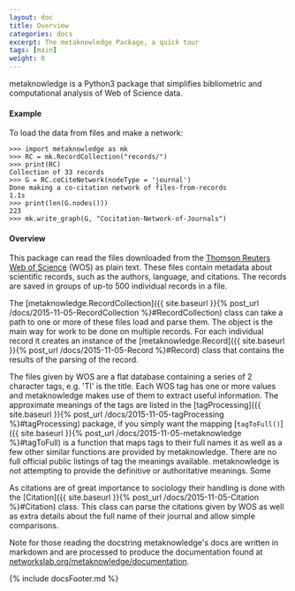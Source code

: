 ```yaml
---
layout: doc
title: Overview
categories: docs
excerpt: The metaknowledge Package, a quick tour
tags: [main]
weight: 0
---
```

<a name="Overview"></a>
metaknowledge is a Python3 package that simplifies bibliometric and computational analysis of Web of Science data.

#### Example

To load the data from files and make a network:

    >>> import metaknowledge as mk
    >>> RC = mk.RecordCollection("records/")
    >>> print(RC)
    Collection of 33 records
    >>> G = RC.coCiteNetwork(nodeType = 'journal')
    Done making a co-citation network of files-from-records                 1.1s
    >>> print(len(G.nodes()))
    223
    >>> mk.write_graph(G, "Cocitation-Network-of-Journals")

#### Overview

This package can read the files downloaded from the [Thomson Reuters Web of Science](https://webofknowledge.com) (WOS) as plain text. These files contain metadata about scientific records, such as the authors, language, and citations. The records are saved in groups of up-to 500 individual records in a file.

The [metaknowledge.RecordCollection]({{ site.baseurl }}{% post_url /docs/2015-11-05-RecordCollection %}#RecordCollection) class can take a path to one or more of these files load and parse them. The object is the main way for work to be done on multiple records. For each individual record it creates an instance of the [metaknowledge.Record]({{ site.baseurl }}{% post_url /docs/2015-11-05-Record %}#Record) class that contains the results of the parsing of the record.

The files given by WOS are a flat database containing a series of 2 character tags, e.g. 'TI' is the title. Each WOS tag has one or more values and metaknowledge makes use of them to extract useful information. The approximate meanings of the tags are listed in the [tagProcessing]({{ site.baseurl }}{% post_url /docs/2015-11-05-tagProcessing %}#tagProcessing) package, if you simply want the mapping [`tagToFull()`]({{ site.baseurl }}{% post_url /docs/2015-11-05-metaknowledge %}#tagToFull) is a function that maps tags to their full names it as well as a few other similar functions are provided by metaknowledge. There are no full official public listings of tag the meanings available. metaknowledge is not attempting to provide the definitive or authoritative meanings. Some

As citations are of great importance to sociology their handling is done with the [Citation]({{ site.baseurl }}{% post_url /docs/2015-11-05-Citation %}#Citation) class. This class can parse the citations given by WOS as well as extra details about the full name of their journal and allow simple comparisons.

Note for those reading the docstring metaknowledge's docs are written in markdown and are processed to produce the documentation found at [networkslab.org/metaknowledge/documentation](http://networkslab.org/metaknowledge/documentation/).





{% include docsFooter.md %}